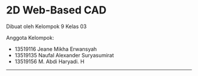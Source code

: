 # 2D Web-Based CAD

Dibuat oleh Kelompok 9 Kelas 03

Anggota Kelompok:
- 13519116 Jeane Mikha Erwansyah
- 13519135 Naufal Alexander Suryasumirat
- 13519156 M. Abdi Haryadi. H

---
